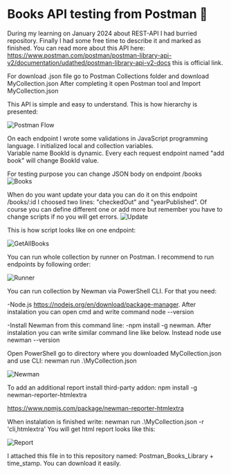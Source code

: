 # Books API testing from Postman 🧪

During my learning on January 2024 about REST-API I had burried repository. Finally I had some free time to describe it and marked as finished.
You can read more about this API here: https://www.postman.com/postman/postman-library-api-v2/documentation/udathed/postman-library-api-v2-docs this is official link.

For download .json file go to Postman Collections folder and download MyCollection.json
After completing it open Postman tool and Import MyCollection.json

This API is simple and easy to understand. This is how hierarchy is presented:

![Postman Flow](https://github.com/user-attachments/assets/7123848c-6630-4ec3-b810-683e7c2d0ed0)

On each endpoint I wrote some validations in JavaScript programming language. I initialized local and collection variables.  
Variable name BookId is dynamic. Every each request endpoint named "add book" will change BookId value.

For testing purpose you can change JSON body on endpoint /books
![Books](https://github.com/user-attachments/assets/2d94a368-3e39-4caf-8afe-4f9f2a6ce870)

When do you want update your data you can do it on this endpoint /books/:id
I choosed two lines: "checkedOut" and "yearPublished". Of course you can define different one or add more but remember you have to change scripts if no you will get errors.
![Update](https://github.com/user-attachments/assets/4df05d2a-0916-4474-9e7c-8795011776f5)







This is how script looks like on one endpoint:



![GetAllBooks](https://github.com/user-attachments/assets/8ab52a82-cb6d-4a64-9d18-e2b2f9ec3b8d)


You can run whole collection by runner on Postman. I recommend to run endpoints by following order:

![Runner](https://github.com/user-attachments/assets/abcec051-d929-49c2-b367-c8b5d8055b39)

You can run collection by Newman via PowerShell CLI. For that you need:

-Node.js  https://nodejs.org/en/download/package-manager. After instalation you can open cmd and write command node --version

-Install Newman from this command line: -npm install -g newman. After instalation you can write similar command line like below. Instead node use newman --version

Open PowerShell go to directory where you downloaded MyCollection.json and use CLI: newman run .\MyCollection.json

![Newman](https://github.com/user-attachments/assets/81895699-9e97-4f98-9e3a-b1f30ca12b08)

To add an additional report install third-party addon: npm install -g newman-reporter-htmlextra

https://www.npmjs.com/package/newman-reporter-htmlextra

When instalation is finished write: newman run .\MyCollection.json -r 'cli,htmlextra' You will get html report looks like this:

![Report](https://github.com/user-attachments/assets/0799bef2-e47d-44d3-8395-c62578d2eadb)

I attached this file in to this repository named: Postman_Books_Library + time_stamp. You can download it easily.


